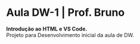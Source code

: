 # Aula DW-1 | Prof. Bruno
<strong> Introdução ao HTML e VS Code. </strong> 
<br>
Projeto para Desenvolvimento inicial da aula de DW. 
